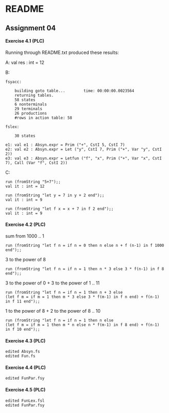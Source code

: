 # README
## Assignment 04

#### Exercise 4.1 (PLC)

[//]: # 
    (
        Get archive fun.zip from the homepage and unpack to directory Fun.
        It contains lexer and parser speciﬁcations and interpreter for a small 
        ﬁrst-order functional language. Generate and compile the lexer and 
        parser as described in README.TXT; parse and run some example programs 
        with ParseAndRun.fs.
    )
    
Running through README.txt produced these results:

A: val res : int = 12

B:

    fsyacc:

        building goto table...        time: 00:00:00.0023564
        returning tables.
        58 states
        6 nonterminals
        29 terminals
        26 productions
        #rows in action table: 58

    fslex:
        
        30 states

    e1: val e1 : Absyn.expr = Prim ("+", CstI 5, CstI 7)
    e2: val e2 : Absyn.expr = Let ("y", CstI 7, Prim ("+", Var "y", CstI 2))
    e3: val e3 : Absyn.expr = Letfun ("f", "x", Prim ("+", Var "x", CstI 7), Call (Var "f", CstI 2))

C: 

    run (fromString "5+7");;
    val it : int = 12

    run (fromString "let y = 7 in y + 2 end");;
    val it : int = 9

    run (fromString "let f x = x + 7 in f 2 end");;
    val it : int = 9


#### Exercise 4.2 (PLC)
[//]: # 
    (
    )

sum from 1000 .. 1

    run (fromString "let f n = if n = 0 then n else n + f (n-1) in f 1000 end");;

3 to the power of 8

    run (fromString "let f n = if n = 1 then n * 3 else 3 * f(n-1) in f 8 end");;

3 to the power of 0 + 3 to the power of 1 .. 11

    run (fromString "let f n = if n = 1 then n + 3 else 
    (let f m = if m = 1 then m * 3 else 3 * f(m-1) in f n end) + f(n-1)
    in f 11 end");;

1 to the power of 8 + 2 to the power of 8 .. 10
    
    run (fromString "let f n = if n = 1 then n else 
    (let f m = if m = 1 then m * n else n * f(m-1) in f 8 end) + f(n-1)
    in f 10 end");;

#### Exercise 4.3 (PLC)
[//]: #

    edited Absyn.fs 
    edited Fun.fs 

#### Exercise 4.4 (PLC)
[//]: #
    
    edited FunPar.fsy

#### Exercise 4.5 (PLC)
[//]: #

    edited FunLex.fsl
    edited FunPar.fsy

